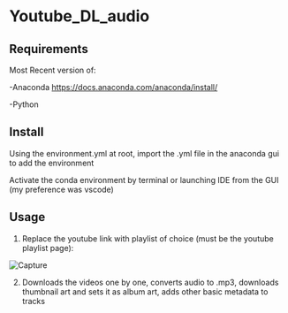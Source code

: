 # Youtube_DL_audio

## Requirements

Most Recent version of:

-Anaconda https://docs.anaconda.com/anaconda/install/

-Python 

## Install

Using the environment.yml at root, import the .yml file in the anaconda gui to add the environment

Activate the conda environment by terminal or launching IDE from the GUI (my preference was vscode)

## Usage

1. Replace the youtube link with playlist of choice (must be the youtube playlist page):

![Capture](https://user-images.githubusercontent.com/61327177/108755945-84ebc280-750d-11eb-9a3c-e96ea5b02901.PNG)

2. Downloads the videos one by one, converts audio to .mp3, downloads thumbnail art and sets it as album art, adds other basic metadata to tracks
